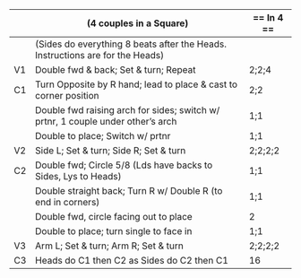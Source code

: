 ||(4 couples in a Square) | == In 4 == |
|-----|----|-----|
||(Sides do everything 8 beats after the Heads. Instructions are for the Heads)||
|V1| Double fwd & back; Set & turn; Repeat |2;2;4|
|C1| Turn Opposite by R hand; lead to place & cast to corner position |2;2|
||Double fwd raising arch for sides; switch w/ prtnr, 1 couple under other’s arch|1;1|
||Double to place; Switch w/ prtnr |1;1|
|V2| Side L; Set & turn; Side R; Set & turn |2;2;2;2|
|C2| Double fwd; Circle 5/8 (Lds have backs to Sides, Lys to Heads) |1;1|
||Double straight back; Turn R w/ Double R (to end in corners) |1;1|
||Double fwd, circle facing out to place |2|
||Double to place; turn single to face in |1;1|
|V3| Arm L; Set & turn; Arm R; Set & turn |2;2;2;2|
|C3| Heads do C1 then C2 as Sides do C2 then C1 |16|
